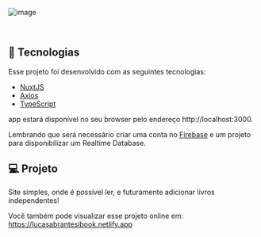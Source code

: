 ![image](https://user-images.githubusercontent.com/62405928/126044702-7dfb50b6-7372-4915-9b0b-eaf5d8af7241.png)

<br>

## 🧪 Tecnologias

Esse projeto foi desenvolvido com as seguintes tecnologias:

- [NuxtJS](https://nuxtjs.org)
- [Axios](https://axios.nuxtjs.org)
- [TypeScript](https://www.typescriptlang.org/)

app estará disponível no seu browser pelo endereço http://localhost:3000.

Lembrando que será necessário criar uma conta no [Firebase](https://firebase.google.com/) e um projeto para disponibilizar um Realtime Database.

## 💻 Projeto

Site simples, onde é possível ler, e futuramente adicionar livros independentes!

Você também pode visualizar esse projeto online em: https://lucasabrantesibook.netlify.app
